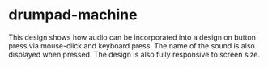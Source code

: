 # drumpad-machine

This design shows how audio can be incorporated into a design on button press via mouse-click and keyboard press. The name of the sound is also displayed when pressed. The design is also fully responsive to screen size.
